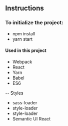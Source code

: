 ## Instructions

### To initialize the project: 
 
 - npm install
 - yarn start

#### Used in this project

- Webpack
- React
- Yarn
- Babel
- ES6

-- Styles
- sass-loader
- style-loader
- style-loader
- Semantic UI React
